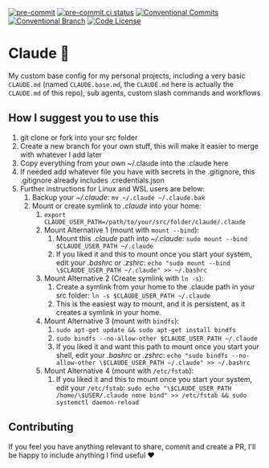 [![pre-commit](https://img.shields.io/badge/pre--commit-enabled-brightgreen?logo=pre-commit)](https://github.com/pre-commit/pre-commit)
[![pre-commit.ci status](https://results.pre-commit.ci/badge/github/jaodsilv/claude/main.svg)](https://results.pre-commit.ci/latest/github/jaodsilv/claude/main)
[![Conventional Commits](https://img.shields.io/badge/Conventional%20Commits-1.0.0-%23FE5196?logo=conventionalcommits&logoColor=white)](https://conventionalcommits.org)
[![Conventional Branch](https://img.shields.io/badge/Conventional%20Branch-1.0.0-blue)](https://github.com/conventional-branch/conventional-branch)
[![Code License](https://img.shields.io/badge/License-MIT-green.svg)](https://github.com/jaodsilv/claude?tab=MIT-1-ov-file)

# Claude 🤖

My custom base config for my personal projects, including a very basic `CLAUDE.md` (named `CLAUDE.base.md`, the `CLAUDE.md` here is actually the `CLAUDE.md` of this repo), sub agents, custom slash commands and workflows

<!-- TODO: Add instructions for Windows and MacOS -->
## How I suggest you to use this
1. git clone or fork into your src folder
2. Create a new branch for your own stuff, this will make it easier to merge with whatever I add later
3. Copy everything from your own ~/.claude into the .claude here
4. If needed add whatever file you have with secrets in the .gitignore, this .gitignore already includes .credentials.json
5. Further instructions for Linux and WSL users are below:
    1. Backup your *~/.claude*: `mv ~/.claude ~/.claude.bak`
    2. Mount or create symlink to *.claude* into your home:
        1. `export CLAUDE_USER_PATH=/path/to/your/src/folder/claude/.claude`
        2. Mount Alternative 1 (mount with `mount --bind`):
            1. Mount this *.claude* path into *~/.claude*: `sudo mount --bind $CLAUDE_USER_PATH ~/.claude`
            2. If you liked it and this to mount once you start your system, edit your *.bashrc* or *.zshrc*: `echo "sudo mount --bind \$CLAUDE_USER_PATH ~/.claude" >> ~/.bashrc`
        3. Mount Alternative 2 (Create symlink with `ln -s`):
            1. Create a symlink from your home to the .claude path in your src folder: `ln -s $CLAUDE_USER_PATH ~/.claude`
            2. This is the easiest way to mount, and it is persistent, as it creates a symlink in your home.
        4. Mount Alternative 3 (mount with `bindfs`):
            1. `sudo apt-get update && sudo apt-get install bindfs`
            2. `sudo bindfs --no-allow-other $CLAUDE_USER_PATH ~/.claude`
            3. If you liked it and want this path to mount once you start your shell, edit your *.bashrc* or *.zshrc*: `echo "sudo bindfs --no-allow-other \$CLAUDE_USER_PATH ~/.claude" >> ~/.bashrc`
        5. Mount Alternative 4 (mount with `/etc/fstab`):
            1. If you liked it and this to mount once you start your system, edit your `/etc/fstab`: `sudo echo "\$CLAUDE_USER_PATH /home/\$USER/.claude none bind" >> /etc/fstab && sudo systemctl daemon-reload`

## Contributing
If you feel you have anything relevant to share, commit and create a PR, I'll be happy to include anything I find useful ❤